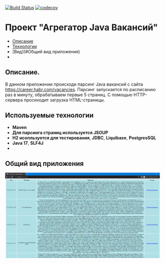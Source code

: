 
[![Build Status](https://www.travis-ci.com/lanasergeeva/job4j_grabber.svg?branch=master)](https://www.travis-ci.com/lanasergeeva/job4j_grabber)
[![codecov](https://codecov.io/gh/lanasergeeva/job4j_grabber/branch/master/graph/badge.svg?token=MFCTSE2E69)](https://codecov.io/gh/lanasergeeva/job4j_grabber)

# Проект "Агрегатор Java Вакансий"

+ [Описание](#Описание)
+ [Технологии](#Используемые-технологии)
+ [Вид](#Общий вид приложения)
+ 
## Описание.

В данном приложении происходи парсинг Java вакансий с сайта https://career.habr.com/vacancies.
Парсинг запускается по расписанию раз в минуту, обрабатываем первые 5 страниц.
С помощью HTTP-сервера просиходит загрузка HTML-страницы.

## Используемые технологии

+ **Maven**
+ **Для парсинга страниц используется JSOUP**
+ **H2 исопльзуется для тестирования**, **JDBC**, **Liquibase**, **PostgresSQL**
+ **Java 17**, **SLF4J**
+ 
## Общий вид приложения

![alt text](https://github.com/lanasergeeva/job4j_grabber/blob/master/src/main/java/ru/job4j/habr/images/view.png)

